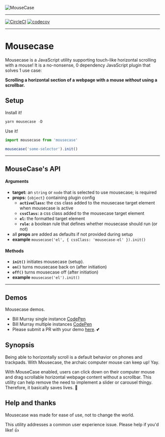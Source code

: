 ![MouseCase](https://yowainwright.imgix.net/mousecase/mousecase.jpg?auto=format)

---


[![CircleCI](https://circleci.com/gh/yowainwright/mousecase.svg?style=svg)](https://circleci.com/gh/yowainwright/mousecase)
[![codecov](https://codecov.io/gh/yowainwright/generate-clean-number/branch/master/graph/badge.svg)](https://codecov.io/gh/yowainwright/mousecase)

---

# Mousecase

Mousecase is a JavaScript utility supporting touch-like horizontal scrolling with a mouse!
It is a no-nonsense, 0 dependency JavaScript plugin that solves 1 use case:

**Scrolling a horizontal section of a webpage with a mouse _without_ using a scrollbar.**

## Setup

Install it!

```javascript
yarn mousecase -D
```

Use it!

```typescript
import mousecase from 'mousecase'

mousecase('some-selector').init()
```

---

## MouseCase's API

#### Arguments

- **target:** an `string` or `node` that is selected to use mousecase; is required
- **props:** `{object}` containing plugin config
  - **`activeClass`:** the css class added to the mousecase target element when mousecase is active
  - **`cssClass`:** a css class added to the mousecase target element
  - **`el`:** the formatted target element
  - **`rule`:** a boolean rule that defines whether mousecase should run (or not)
- all **props** are added as defaults if not provided during setup
- **example** `mousecase('el', { cssClass: 'mousecase-el' }).init()`

#### Methods

- **`init()`** initiates mousecase (setup).
- **`on()`** turns mousecase back on (after initiation)
- **`off()`** turns mousecase off (after initiation)
- **example** `mousecase('el').init()`

---

## Demos

Mousecase demos. 

- Bill Murray single instance [CodePen](https://codepen.io/yowainwright/pen/d2fa41088f4d40dd9dd55fa72d60441f)
- Bill Murray multiple instances [CodePen](https://codepen.io/yowainwright/pen/3d442391a2e4370da4b12e7f16fddeaf)
- Please submit a PR with your demo [here](/pulls). 💕

## Synopsis

Being able to horizontally scroll is a default behavior on phones and trackpads. 
With Mousecase, the archaic computer mouse can keep up! Yay. 

With MouseCase enabled, users can click down on their computer mouse and drag scrollable horizontal webpage content without a scrollbar. 
This utility can help remove the need to implement a slider or carousel thingy. Therefore, it basically saves lives. 🤔

## Help and thanks

Mousecase was made for ease of use, not to change the world. 

This utility addresses a common user experience issue. 
Please help if you'd like! 👍
